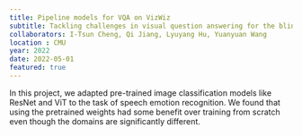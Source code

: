 ```yaml
---
title: Pipeline models for VQA on VizWiz
subtitle: Tackling challenges in visual question answering for the blind community
collaborators: I-Tsun Cheng, Qi Jiang, Lyuyang Hu, Yuanyuan Wang
location : CMU
year: 2022
date: 2022-05-01
featured: true
---
```


In this project, we adapted pre-trained image classification models like ResNet and ViT to the task of speech emotion recognition. We found that using the pretrained weights had some benefit over training from scratch even though the domains are significantly different.
